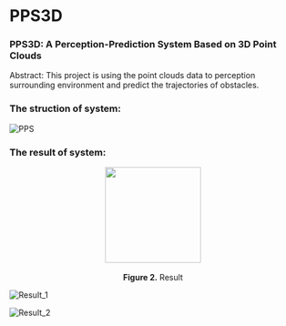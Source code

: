 # PPS3D
### PPS3D: A Perception-Prediction System Based on 3D Point Clouds
Abstract: This project is using the point clouds data to perception surrounding environment and predict the trajectories of obstacles.

### The struction of system:
![PPS](https://github.com/Zavieton/PPS3D/blob/main/figures/PPS.png)

### The result of system:

<p align="center">
<img src="http://github.com/Zavieton/PPS3D/blob/main/figures/result1.jpg" height = "168" alt="" align=center />
<br><br>
<b>Figure 2.</b> Result
</p>

![Result_1](https://github.com/Zavieton/PPS3D/blob/main/figures/result1.jpg)

![Result_2](https://github.com/Zavieton/PPS3D/blob/main/figures/result_2.jpg)

